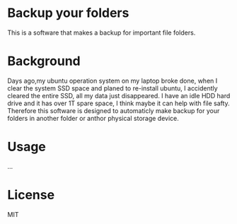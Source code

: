 # Backup your folders
This is a software that makes a backup for important file folders.

# Background
Days ago,my ubuntu operation system on my laptop broke done, when I clear the system SSD space and planed to re-install ubuntu, I accidently cleared the entire SSD, all my data just disappeared.
I have an idle HDD hard drive and it has over 1T spare space, I think maybe it can help with file safty.
Therefore this software is designed to automaticly make backup for your folders in another folder or anthor physical storage device.

# Usage
... 

# License
MIT